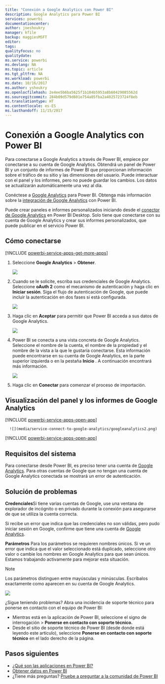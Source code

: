 ```yaml
---
title: "Conexión a Google Analytics con Power BI"
description: Google Analytics para Power BI
services: powerbi
documentationcenter: 
author: joeshoukry
manager: kfile
backup: maggiesMSFT
editor: 
tags: 
qualityfocus: no
qualitydate: 
ms.service: powerbi
ms.devlang: NA
ms.topic: article
ms.tgt_pltfrm: NA
ms.workload: powerbi
ms.date: 10/16/2017
ms.author: yshoukry
ms.openlocfilehash: 2e4ee5b6ba5625f1b184b5953a8b60429085562d
ms.sourcegitcommit: 284b09d579d601e754a05fba2a4025723724f8eb
ms.translationtype: HT
ms.contentlocale: es-ES
ms.lasthandoff: 11/15/2017
---
```

# <a name="connect-to-google-analytics-with-power-bi"></a>Conexión a Google Analytics con Power BI
Para conectarse a Google Analytics a través de Power BI, empiece por conectarse a su cuenta de Google Analytics. Obtendrá un panel de Power BI y un conjunto de informes de Power BI que proporcionan información sobre el tráfico de su sitio y las dimensiones del usuario. Puede interactuar con el panel y los informes, pero no puede guardar los cambios. Los datos se actualizarán automáticamente una vez al día.

Conéctese a [Google Analytics](https://app.powerbi.com/getdata/services/google-analytics) para Power BI. Obtenga más información sobre la [integración de Google Analytics](https://powerbi.microsoft.com/integrations/google-analytics) con Power BI.

Puede crear paneles e informes personalizados iniciando desde el [conector de Google Analytics](service-google-analytics-connector.md) en Power BI Desktop. Solo tiene que conectarse con su cuenta de Google Analytics y crear sus informes personalizados, que puede publicar en el servicio Power BI.

## <a name="how-to-connect"></a>Cómo conectarse
[!INCLUDE [powerbi-service-apps-get-more-apps](./includes/powerbi-service-apps-get-more-apps.md)]

1. Seleccione **Google Analytics** \> **Obtener**.
   
   ![](media/service-connect-to-google-analytics/ga.png)
2. Cuando se le solicite, escriba sus credenciales de Google Analytics. Seleccione **oAuth 2** como el mecanismo de autenticación y haga clic en **Iniciar sesión**. Siga el flujo de autenticación de Google, que puede incluir la autenticación en dos fases si está configurada.
   
   ![](media/service-connect-to-google-analytics/creds.png)
3. Haga clic en **Aceptar** para permitir que Power BI acceda a sus datos de Google Analytics.
   
   ![](media/service-connect-to-google-analytics/googleanalytics.png)
4. Power BI se conecta a una vista concreta de Google Analytics. Seleccione el nombre de la cuenta, el nombre de la propiedad y el nombre de la vista a la que le gustaría conectarse. Esta información puede encontrarse en su cuenta de Google Analytics, en la parte superior izquierda o en la pestaña **Inicio** . A continuación encontrará más información. 
   
   ![](media/service-connect-to-google-analytics/params2.png)
5. Haga clic en **Conectar** para comenzar el proceso de importación. 

## <a name="view-the-google-analytics-dashboard-and-reports"></a>Visualización del panel y los informes de Google Analytics
[!INCLUDE [powerbi-service-apps-open-app](./includes/powerbi-service-apps-open-app.md)]

      ![](media/service-connect-to-google-analytics/googleanalytics2.png)

[!INCLUDE [powerbi-service-apps-open-app](./includes/powerbi-service-apps-what-now.md)]

## <a name="system-requirements"></a>Requisitos del sistema
Para conectarse desde Power BI, es preciso tener una cuenta de [Google Analytics](https://www.google.com/analytics/). Para otras cuentas de Google que no tengan una cuenta de Google Analytics conectada se mostrará un error de autenticación.

## <a name="troubleshooting"></a>Solución de problemas
**Credenciales**Si tiene varias cuentas de Google, use una ventana de explorador de incógnito o en privado durante la conexión para asegurarse de que se utiliza la cuenta correcta.

Si recibe un error que indica que las credenciales no son válidas, pero pudo iniciar sesión en Google, confirme que tiene una cuenta de [Google Analytics](https://www.google.com/analytics/).

**Parámetros** Para los parámetros se requieren nombres únicos. Si ve un error que indica que el valor seleccionado está duplicado, seleccione otro valor o cambie los nombres en Google Analytics para que sean únicos. Estamos trabajando activamente para mejorar esta situación.

>[!NOTE]
>Los parámetros distinguen entre mayúsculas y minúsculas. Escríbalos exactamente como aparecen en su cuenta de Google Analytics.

![](media/service-connect-to-google-analytics/pbi_googleanalytics1.png)

¿Sigue teniendo problemas? Abra una incidencia de soporte técnico para ponerse en contacto con el equipo de Power BI:

* Mientras está en la aplicación de Power BI, seleccione el signo de interrogación \> **Ponerse en contacto con soporte técnico.**
* Desde el sitio de soporte técnico de Power BI (desde donde está leyendo este artículo), seleccione **Ponerse en contacto con soporte técnico** en el lado derecho de la página.

## <a name="next-steps"></a>Pasos siguientes
* [¿Qué son las aplicaciones en Power BI?](service-install-use-apps.md)
* [Obtener datos en Power BI](service-get-data.md)
* ¿Tiene más preguntas? [Pruebe a preguntar a la comunidad de Power BI](http://community.powerbi.com/)

